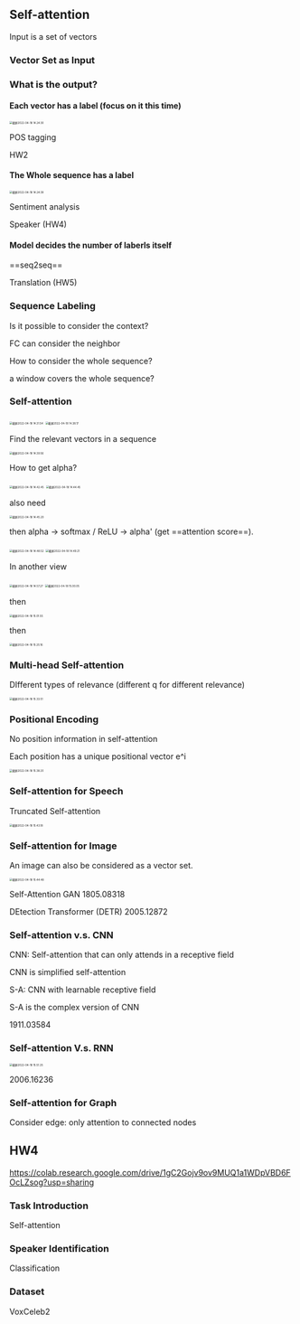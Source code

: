 ## Self-attention

Input is a set of vectors

### Vector Set as Input

### What is the output?

#### Each vector has a label (focus on it this time)

<img src="/Users/hanyixiao/Library/Application Support/typora-user-images/截屏2022-04-18 14.24.30.png" alt="截屏2022-04-18 14.24.30" style="zoom:33%;" />

POS tagging

HW2

#### The Whole sequence has a label

<img src="/Users/hanyixiao/Library/Application Support/typora-user-images/截屏2022-04-18 14.24.39.png" alt="截屏2022-04-18 14.24.39" style="zoom:33%;" />



Sentiment analysis

Speaker (HW4)

#### Model decides the number of laberls itself

==seq2seq==

Translation (HW5)

### Sequence Labeling

Is it possible to consider the context?

FC can consider the neighbor

How to consider the whole sequence?

a window covers the whole sequence?

### Self-attention

<img src="/Users/hanyixiao/Library/Application Support/typora-user-images/截屏2022-04-18 14.31.54.png" alt="截屏2022-04-18 14.31.54" style="zoom:33%;" />

 <img src="/Users/hanyixiao/Library/Application Support/typora-user-images/截屏2022-04-18 14.38.17.png" alt="截屏2022-04-18 14.38.17" style="zoom:33%;" />

Find the relevant vectors in a sequence

<img src="/Users/hanyixiao/Library/Application Support/typora-user-images/截屏2022-04-18 14.39.56.png" alt="截屏2022-04-18 14.39.56" style="zoom:33%;" />

How to get alpha?  

<img src="/Users/hanyixiao/Library/Application Support/typora-user-images/截屏2022-04-18 14.42.45.png" alt="截屏2022-04-18 14.42.45" style="zoom:33%;" />



<img src="/Users/hanyixiao/Library/Application Support/typora-user-images/截屏2022-04-18 14.44.45.png" alt="截屏2022-04-18 14.44.45" style="zoom:33%;" />

also need

<img src="/Users/hanyixiao/Library/Application Support/typora-user-images/截屏2022-04-18 14.45.20.png" alt="截屏2022-04-18 14.45.20" style="zoom:33%;" />

then alpha -> softmax / ReLU -> alpha' (get ==attention score==).

<img src="/Users/hanyixiao/Library/Application Support/typora-user-images/截屏2022-04-18 14.48.52.png" alt="截屏2022-04-18 14.48.52" style="zoom:33%;" />

<img src="/Users/hanyixiao/Library/Application Support/typora-user-images/截屏2022-04-18 14.49.21.png" alt="截屏2022-04-18 14.49.21" style="zoom:33%;" />

In another view

<img src="/Users/hanyixiao/Library/Application Support/typora-user-images/截屏2022-04-18 14.57.27.png" alt="截屏2022-04-18 14.57.27" style="zoom:33%;" />

<img src="/Users/hanyixiao/Library/Application Support/typora-user-images/截屏2022-04-18 15.00.05.png" alt="截屏2022-04-18 15.00.05" style="zoom:33%;" />

then

<img src="/Users/hanyixiao/Library/Application Support/typora-user-images/截屏2022-04-18 15.01.55.png" alt="截屏2022-04-18 15.01.55" style="zoom:33%;" />

then

<img src="/Users/hanyixiao/Library/Application Support/typora-user-images/截屏2022-04-18 15.25.16.png" alt="截屏2022-04-18 15.25.16" style="zoom:33%;" />

  ### Multi-head Self-attention

DIfferent types of relevance (different q for different relevance)

<img src="/Users/hanyixiao/Library/Application Support/typora-user-images/截屏2022-04-18 15.33.51.png" alt="截屏2022-04-18 15.33.51" style="zoom:33%;" />

### Positional Encoding

No position information in self-attention

Each position has a unique positional vector e^i

<img src="/Users/hanyixiao/Library/Application Support/typora-user-images/截屏2022-04-18 15.38.20.png" alt="截屏2022-04-18 15.38.20" style="zoom:33%;" />

 ### Self-attention for Speech

Truncated Self-attention

<img src="/Users/hanyixiao/Library/Application Support/typora-user-images/截屏2022-04-18 15.43.18.png" alt="截屏2022-04-18 15.43.18" style="zoom:33%;" />

### Self-attention for Image

An image can also be considered as a vector set.

<img src="/Users/hanyixiao/Library/Application Support/typora-user-images/截屏2022-04-18 15.44.48.png" alt="截屏2022-04-18 15.44.48" style="zoom:33%;" />

Self-Attention GAN 1805.08318

DEtection Transformer (DETR) 2005.12872

### Self-attention v.s. CNN

CNN: Self-attention that can only attends in a receptive field

CNN is simplified self-attention

S-A: CNN with learnable receptive field

S-A is the complex version of CNN

1911.03584

### Self-attention V.s. RNN

<img src="/Users/hanyixiao/Library/Application Support/typora-user-images/截屏2022-04-18 15.51.25.png" alt="截屏2022-04-18 15.51.25" style="zoom:33%;" />

2006.16236

### Self-attention for Graph

Consider edge: only attention to connected nodes

## HW4

https://colab.research.google.com/drive/1gC2Gojv9ov9MUQ1a1WDpVBD6FOcLZsog?usp=sharing

 ### Task Introduction 

Self-attention

### Speaker Identification

Classification

### Dataset

VoxCeleb2

